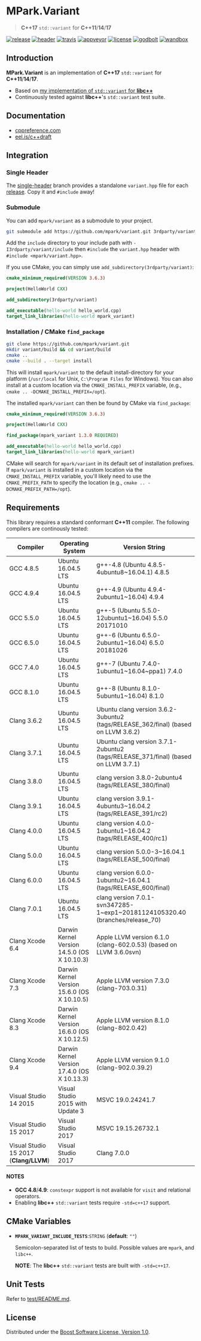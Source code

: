 # MPark.Variant

> __C++17__ `std::variant` for __C++11__/__14__/__17__

[![release][badge.release]][release]
[![header][badge.header]][header]
[![travis][badge.travis]][travis]
[![appveyor][badge.appveyor]][appveyor]
[![license][badge.license]][license]
[![godbolt][badge.godbolt]][godbolt]
[![wandbox][badge.wandbox]][wandbox]

[badge.release]: https://img.shields.io/github/release/mpark/variant.svg
[badge.header]: https://img.shields.io/badge/single%20header-master-blue.svg
[badge.travis]: https://travis-ci.org/mpark/variant.svg?branch=master
[badge.appveyor]: https://ci.appveyor.com/api/projects/status/github/mpark/variant?branch=master&svg=true
[badge.license]: https://img.shields.io/badge/license-boost-blue.svg
[badge.godbolt]: https://img.shields.io/badge/try%20it-on%20godbolt-222266.svg
[badge.wandbox]: https://img.shields.io/badge/try%20it-on%20wandbox-5cb85c.svg

[release]: https://github.com/mpark/variant/releases/latest
[header]: https://github.com/mpark/variant/blob/single-header/master/variant.hpp
[travis]: https://travis-ci.org/mpark/variant
[appveyor]: https://ci.appveyor.com/project/mpark/variant
[license]: https://github.com/mpark/variant/blob/master/LICENSE.md
[godbolt]: https://godbolt.org/g/1qYDAK
[wandbox]: https://wandbox.org/permlink/QV3gZ2KQQNwgoFIB

## Introduction

__MPark.Variant__ is an implementation of __C++17__ `std::variant` for __C++11__/__14__/__17__.

  - Based on [my implementation of `std::variant` for __libc++__][libcxx-impl]
  - Continuously tested against __libc++__'s `std::variant` test suite.

[libcxx-impl]: https://reviews.llvm.org/rL288547

## Documentation

  - [cppreference.com](http://en.cppreference.com/w/cpp/utility/variant)
  - [eel.is/c++draft](http://eel.is/c++draft/variant)

## Integration

### Single Header

The [single-header] branch provides a standalone `variant.hpp`
file for each [release](https://github.com/mpark/variant/releases).
Copy it and `#include` away!

[single-header]: https://github.com/mpark/variant/tree/single-header

### Submodule

You can add `mpark/variant` as a submodule to your project.

```bash
git submodule add https://github.com/mpark/variant.git 3rdparty/variant
```

Add the `include` directory to your include path with
`-I3rdparty/variant/include` then `#include` the `variant.hpp` header
with `#include <mpark/variant.hpp>`.

If you use CMake, you can simply use `add_subdirectory(3rdparty/variant)`:

```cmake
cmake_minimum_required(VERSION 3.6.3)

project(HelloWorld CXX)

add_subdirectory(3rdparty/variant)

add_executable(hello-world hello_world.cpp)
target_link_libraries(hello-world mpark_variant)
```

### Installation / CMake `find_package`

```bash
git clone https://github.com/mpark/variant.git
mkdir variant/build && cd variant/build
cmake ..
cmake --build . --target install
```

This will install `mpark/variant` to the default install-directory for
your platform (`/usr/local` for Unix, `C:\Program Files` for Windows).
You can also install at a custom location via the `CMAKE_INSTALL_PREFIX`
variable, (e.g., `cmake .. -DCMAKE_INSTALL_PREFIX=/opt`).

The installed `mpark/variant` can then be found by CMake via `find_package`:

```cmake
cmake_minimum_required(VERSION 3.6.3)

project(HelloWorld CXX)

find_package(mpark_variant 1.3.0 REQUIRED)

add_executable(hello-world hello_world.cpp)
target_link_libraries(hello-world mpark_variant)
```

CMake will search for `mpark/variant` in its default set of
installation prefixes. If `mpark/variant` is installed in
a custom location via the `CMAKE_INSTALL_PREFIX` variable,
you'll likely need to use the `CMAKE_PREFIX_PATH` to specify
the location (e.g., `cmake .. -DCMAKE_PREFIX_PATH=/opt`).

## Requirements

This library requires a standard conformant __C++11__ compiler.
The following compilers are continously tested:

| Compiler                               | Operating System                            | Version String                                                                     |
| -------------------------------------- | ------------------------------------------- | ---------------------------------------------------------------------------------- |
| GCC 4.8.5                              | Ubuntu 16.04.5 LTS                          | g++-4.8 (Ubuntu 4.8.5-4ubuntu8~16.04.1) 4.8.5                                      |
| GCC 4.9.4                              | Ubuntu 16.04.5 LTS                          | g++-4.9 (Ubuntu 4.9.4-2ubuntu1~16.04) 4.9.4                                        |
| GCC 5.5.0                              | Ubuntu 16.04.5 LTS                          | g++-5 (Ubuntu 5.5.0-12ubuntu1~16.04) 5.5.0 20171010                                |
| GCC 6.5.0                              | Ubuntu 16.04.5 LTS                          | g++-6 (Ubuntu 6.5.0-2ubuntu1~16.04) 6.5.0 20181026                                 |
| GCC 7.4.0                              | Ubuntu 16.04.5 LTS                          | g++-7 (Ubuntu 7.4.0-1ubuntu1~16.04~ppa1) 7.4.0                                     |
| GCC 8.1.0                              | Ubuntu 16.04.5 LTS                          | g++-8 (Ubuntu 8.1.0-5ubuntu1~16.04) 8.1.0                                          |
| Clang 3.6.2                            | Ubuntu 16.04.5 LTS                          | Ubuntu clang version 3.6.2-3ubuntu2 (tags/RELEASE_362/final) (based on LLVM 3.6.2) |
| Clang 3.7.1                            | Ubuntu 16.04.5 LTS                          | Ubuntu clang version 3.7.1-2ubuntu2 (tags/RELEASE_371/final) (based on LLVM 3.7.1) |
| Clang 3.8.0                            | Ubuntu 16.04.5 LTS                          | clang version 3.8.0-2ubuntu4 (tags/RELEASE_380/final)                              |
| Clang 3.9.1                            | Ubuntu 16.04.5 LTS                          | clang version 3.9.1-4ubuntu3~16.04.2 (tags/RELEASE_391/rc2)                        |
| Clang 4.0.0                            | Ubuntu 16.04.5 LTS                          | clang version 4.0.0-1ubuntu1~16.04.2 (tags/RELEASE_400/rc1)                        |
| Clang 5.0.0                            | Ubuntu 16.04.5 LTS                          | clang version 5.0.0-3~16.04.1 (tags/RELEASE_500/final)                             |
| Clang 6.0.0                            | Ubuntu 16.04.5 LTS                          | clang version 6.0.0-1ubuntu2~16.04.1 (tags/RELEASE_600/final)                      |
| Clang 7.0.1                            | Ubuntu 16.04.5 LTS                          | clang version 7.0.1-svn347285-1\~exp1\~20181124105320.40 (branches/release_70)     |
| Clang Xcode 6.4                        | Darwin Kernel Version 14.5.0 (OS X 10.10.3) | Apple LLVM version 6.1.0 (clang-602.0.53) (based on LLVM 3.6.0svn)                 |
| Clang Xcode 7.3                        | Darwin Kernel Version 15.6.0 (OS X 10.10.5) | Apple LLVM version 7.3.0 (clang-703.0.31)                                          |
| Clang Xcode 8.3                        | Darwin Kernel Version 16.6.0 (OS X 10.12.5) | Apple LLVM version 8.1.0 (clang-802.0.42)                                          |
| Clang Xcode 9.4                        | Darwin Kernel Version 17.4.0 (OS X 10.13.3) | Apple LLVM version 9.1.0 (clang-902.0.39.2)                                        |
| Visual Studio 14 2015                  | Visual Studio 2015 with Update 3            | MSVC 19.0.24241.7                                                                  |
| Visual Studio 15 2017                  | Visual Studio 2017                          | MSVC 19.15.26732.1                                                                 |
| Visual Studio 15 2017 (__Clang/LLVM__) | Visual Studio 2017                          | Clang 7.0.0                                                                        |

#### NOTES
  - __GCC 4.8__/__4.9__: `constexpr` support is not available for `visit` and relational operators.
  - Enabling __libc++__ `std::variant` tests require `-std=c++17` support.

## CMake Variables

  -  __`MPARK_VARIANT_INCLUDE_TESTS`__:`STRING` (__default__: `""`)

     Semicolon-separated list of tests to build.
     Possible values are `mpark`, and `libc++`.

     __NOTE__: The __libc++__ `std::variant` tests are built with `-std=c++17`.

## Unit Tests

Refer to [test/README.md](test/README.md).

## License

Distributed under the [Boost Software License, Version 1.0](LICENSE.md).
